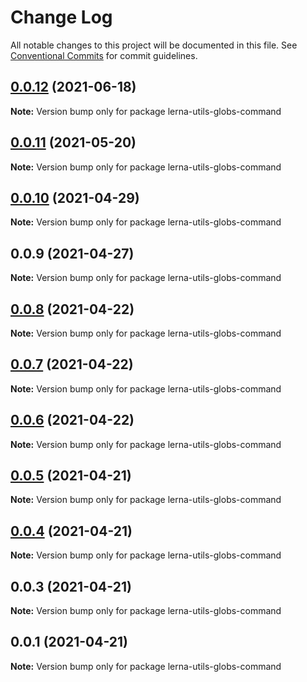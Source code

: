 # Change Log

All notable changes to this project will be documented in this file.
See [Conventional Commits](https://conventionalcommits.org) for commit guidelines.

## [0.0.12](https://github.com/imcuttle/lerna-commands/compare/lerna-utils-globs-command@0.0.11...lerna-utils-globs-command@0.0.12) (2021-06-18)

**Note:** Version bump only for package lerna-utils-globs-command





## [0.0.11](https://github.com/imcuttle/lerna-commands/compare/lerna-utils-globs-command@0.0.10...lerna-utils-globs-command@0.0.11) (2021-05-20)

**Note:** Version bump only for package lerna-utils-globs-command





## [0.0.10](https://github.com/imcuttle/lerna-commands/compare/lerna-utils-globs-command@0.0.9...lerna-utils-globs-command@0.0.10) (2021-04-29)

**Note:** Version bump only for package lerna-utils-globs-command





## 0.0.9 (2021-04-27)

**Note:** Version bump only for package lerna-utils-globs-command





## [0.0.8](https://github.com/imcuttle/lerna-commands/compare/v0.0.6...v0.0.8) (2021-04-22)

**Note:** Version bump only for package lerna-utils-globs-command





## [0.0.7](https://github.com/imcuttle/lerna-commands/compare/v0.0.6...v0.0.7) (2021-04-22)

**Note:** Version bump only for package lerna-utils-globs-command





## [0.0.6](https://github.com/imcuttle/lerna-commands/compare/v0.0.5...v0.0.6) (2021-04-22)

**Note:** Version bump only for package lerna-utils-globs-command





## [0.0.5](https://github.com/imcuttle/lerna-commands/compare/v0.0.4...v0.0.5) (2021-04-21)

**Note:** Version bump only for package lerna-utils-globs-command





## [0.0.4](https://github.com/imcuttle/lerna-commands/compare/v0.0.3...v0.0.4) (2021-04-21)

**Note:** Version bump only for package lerna-utils-globs-command





## 0.0.3 (2021-04-21)

**Note:** Version bump only for package lerna-utils-globs-command





## 0.0.1 (2021-04-21)

**Note:** Version bump only for package lerna-utils-globs-command

